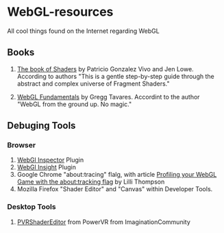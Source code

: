 # WebGL-resources
All cool things found on the Internet regarding WebGL

## Books
1. [The book of Shaders](https://thebookofshaders.com/) by Patricio Gonzalez Vivo and Jen Lowe. According to authors "This is a gentle step-by-step guide through the abstract and complex universe of Fragment Shaders."

2. [WebGL Fundamentals](https://webglfundamentals.org) by Gregg Tavares. Accordint to the author "WebGL from the ground up. No magic."


## Debuging Tools
### Browser 
1. [WebGl Inspector](https://chrome.google.com/webstore/detail/webgl-inspector/ogkcjmbhnfmlnielkjhedpcjomeaghda) Plugin
2. [WebGl Insight](https://chrome.google.com/webstore/detail/webgl-insight/djdcbmfacaaocoomokenoalbomllhnko) Plugin
3. Google Chrome "about:tracing" flalg, with article [Profiling your WebGL Game with the about:tracking flag](https://www.html5rocks.com/en/tutorials/games/abouttracing/) by Lilli Thompson
4. Mozilla Firefox "Shader Editor" and "Canvas" within Developer Tools.

### Desktop Tools
1. [PVRShaderEditor](https://community.imgtec.com/developers/powervr/tools/pvrshadereditor/) from PowerVR from ImaginationCommunity
